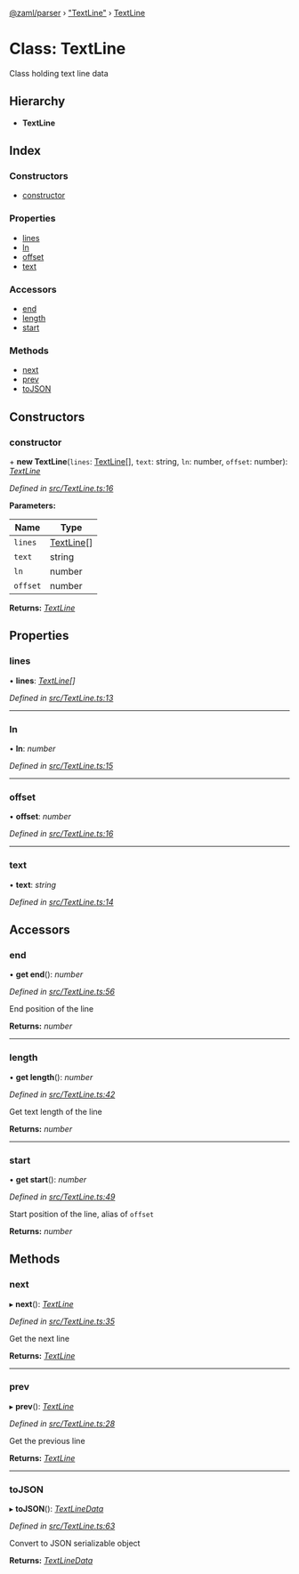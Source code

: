 [@zaml/parser](../README.md) › ["TextLine"](../modules/_textline_.md) › [TextLine](_textline_.textline.md)

# Class: TextLine

Class holding text line data

## Hierarchy

* **TextLine**

## Index

### Constructors

* [constructor](_textline_.textline.md#constructor)

### Properties

* [lines](_textline_.textline.md#lines)
* [ln](_textline_.textline.md#ln)
* [offset](_textline_.textline.md#offset)
* [text](_textline_.textline.md#text)

### Accessors

* [end](_textline_.textline.md#end)
* [length](_textline_.textline.md#length)
* [start](_textline_.textline.md#start)

### Methods

* [next](_textline_.textline.md#next)
* [prev](_textline_.textline.md#prev)
* [toJSON](_textline_.textline.md#tojson)

## Constructors

###  constructor

\+ **new TextLine**(`lines`: [TextLine](_textline_.textline.md)[], `text`: string, `ln`: number, `offset`: number): *[TextLine](_textline_.textline.md)*

*Defined in [src/TextLine.ts:16](https://github.com/nexushubs/zaml-lang/blob/226a4c7/packages/zaml-parser/src/TextLine.ts#L16)*

**Parameters:**

Name | Type |
------ | ------ |
`lines` | [TextLine](_textline_.textline.md)[] |
`text` | string |
`ln` | number |
`offset` | number |

**Returns:** *[TextLine](_textline_.textline.md)*

## Properties

###  lines

• **lines**: *[TextLine](_textline_.textline.md)[]*

*Defined in [src/TextLine.ts:13](https://github.com/nexushubs/zaml-lang/blob/226a4c7/packages/zaml-parser/src/TextLine.ts#L13)*

___

###  ln

• **ln**: *number*

*Defined in [src/TextLine.ts:15](https://github.com/nexushubs/zaml-lang/blob/226a4c7/packages/zaml-parser/src/TextLine.ts#L15)*

___

###  offset

• **offset**: *number*

*Defined in [src/TextLine.ts:16](https://github.com/nexushubs/zaml-lang/blob/226a4c7/packages/zaml-parser/src/TextLine.ts#L16)*

___

###  text

• **text**: *string*

*Defined in [src/TextLine.ts:14](https://github.com/nexushubs/zaml-lang/blob/226a4c7/packages/zaml-parser/src/TextLine.ts#L14)*

## Accessors

###  end

• **get end**(): *number*

*Defined in [src/TextLine.ts:56](https://github.com/nexushubs/zaml-lang/blob/226a4c7/packages/zaml-parser/src/TextLine.ts#L56)*

End position of the line

**Returns:** *number*

___

###  length

• **get length**(): *number*

*Defined in [src/TextLine.ts:42](https://github.com/nexushubs/zaml-lang/blob/226a4c7/packages/zaml-parser/src/TextLine.ts#L42)*

Get text length of the line

**Returns:** *number*

___

###  start

• **get start**(): *number*

*Defined in [src/TextLine.ts:49](https://github.com/nexushubs/zaml-lang/blob/226a4c7/packages/zaml-parser/src/TextLine.ts#L49)*

Start position of the line, alias of `offset`

**Returns:** *number*

## Methods

###  next

▸ **next**(): *[TextLine](_textline_.textline.md)*

*Defined in [src/TextLine.ts:35](https://github.com/nexushubs/zaml-lang/blob/226a4c7/packages/zaml-parser/src/TextLine.ts#L35)*

Get the next line

**Returns:** *[TextLine](_textline_.textline.md)*

___

###  prev

▸ **prev**(): *[TextLine](_textline_.textline.md)*

*Defined in [src/TextLine.ts:28](https://github.com/nexushubs/zaml-lang/blob/226a4c7/packages/zaml-parser/src/TextLine.ts#L28)*

Get the previous line

**Returns:** *[TextLine](_textline_.textline.md)*

___

###  toJSON

▸ **toJSON**(): *[TextLineData](../interfaces/_textline_.textlinedata.md)*

*Defined in [src/TextLine.ts:63](https://github.com/nexushubs/zaml-lang/blob/226a4c7/packages/zaml-parser/src/TextLine.ts#L63)*

Convert to JSON serializable object

**Returns:** *[TextLineData](../interfaces/_textline_.textlinedata.md)*
